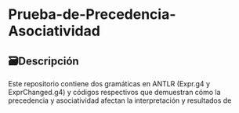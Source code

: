# Prueba-de-Precedencia-Asociatividad


##  🗃️Descripción 
Este repositorio contiene dos gramáticas en ANTLR (Expr.g4 y ExprChanged.g4) y códigos respectivos que demuestran cómo la precedencia y asociatividad afectan la interpretación y resultados de 



